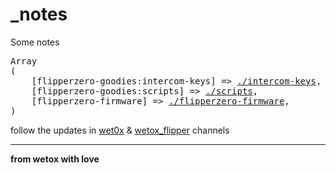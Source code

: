 # _notes
Some notes

<pre>
Array
(
    [flipperzero-goodies:intercom-keys] => <a href="//www.wetox-team.github.io/flipperzero-goodies/intercom-keys/">./intercom-keys</a>,
    [flipperzero-goodies:scripts] => <a href="//www.wetox-team.github.io/flipperzero-goodies/scripts/">./scripts</a>,
    [flipperzero-firmware] => <a target="_blank" href="//github.com/wetox-team/flipperzero-firmware">./flipperzero-firmware</a>,
)
</pre>

follow the updates in [wet0x](https://t.me/wet0x) & [wetox_flipper](https://t.me/wetox_flipper) channels

---

__from wetox with love__

